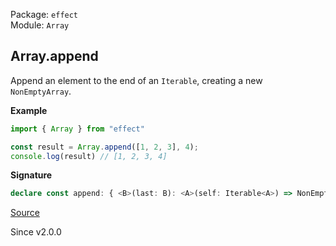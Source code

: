 Package: `effect`<br />
Module: `Array`<br />

## Array.append

Append an element to the end of an `Iterable`, creating a new `NonEmptyArray`.

**Example**

```ts
import { Array } from "effect"

const result = Array.append([1, 2, 3], 4);
console.log(result) // [1, 2, 3, 4]
```

**Signature**

```ts
declare const append: { <B>(last: B): <A>(self: Iterable<A>) => NonEmptyArray<A | B>; <A, B>(self: Iterable<A>, last: B): NonEmptyArray<A | B>; }
```

[Source](https://github.com/Effect-TS/effect/tree/main/packages/effect/src/Array.ts#L409)

Since v2.0.0